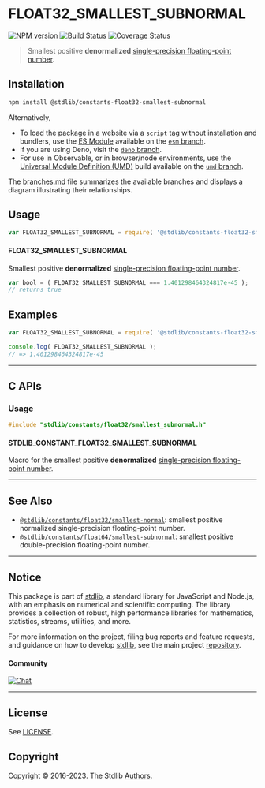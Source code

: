 <!--

@license Apache-2.0

Copyright (c) 2018 The Stdlib Authors.

Licensed under the Apache License, Version 2.0 (the "License");
you may not use this file except in compliance with the License.
You may obtain a copy of the License at

   http://www.apache.org/licenses/LICENSE-2.0

Unless required by applicable law or agreed to in writing, software
distributed under the License is distributed on an "AS IS" BASIS,
WITHOUT WARRANTIES OR CONDITIONS OF ANY KIND, either express or implied.
See the License for the specific language governing permissions and
limitations under the License.

-->

# FLOAT32_SMALLEST_SUBNORMAL

[![NPM version][npm-image]][npm-url] [![Build Status][test-image]][test-url] [![Coverage Status][coverage-image]][coverage-url] <!-- [![dependencies][dependencies-image]][dependencies-url] -->

> Smallest positive **denormalized** [single-precision floating-point number][ieee754].

<section class="installation">

## Installation

```bash
npm install @stdlib/constants-float32-smallest-subnormal
```

Alternatively,

-   To load the package in a website via a `script` tag without installation and bundlers, use the [ES Module][es-module] available on the [`esm` branch][esm-url].
-   If you are using Deno, visit the [`deno` branch][deno-url].
-   For use in Observable, or in browser/node environments, use the [Universal Module Definition (UMD)][umd] build available on the [`umd` branch][umd-url].

The [branches.md][branches-url] file summarizes the available branches and displays a diagram illustrating their relationships.

</section>

<section class="usage">

## Usage

<!-- eslint-disable id-length -->

```javascript
var FLOAT32_SMALLEST_SUBNORMAL = require( '@stdlib/constants-float32-smallest-subnormal' );
```

#### FLOAT32_SMALLEST_SUBNORMAL

Smallest positive **denormalized** [single-precision floating-point number][ieee754].

<!-- eslint-disable id-length -->

```javascript
var bool = ( FLOAT32_SMALLEST_SUBNORMAL === 1.401298464324817e-45 );
// returns true
```

</section>

<!-- /.usage -->

<section class="examples">

## Examples

<!-- TODO: better example -->

<!-- eslint no-undef: "error" -->

<!-- eslint-disable id-length -->

```javascript
var FLOAT32_SMALLEST_SUBNORMAL = require( '@stdlib/constants-float32-smallest-subnormal' );

console.log( FLOAT32_SMALLEST_SUBNORMAL );
// => 1.401298464324817e-45
```

</section>

<!-- /.examples -->

<!-- C interface documentation. -->

* * *

<section class="c">

## C APIs

<!-- Section to include introductory text. Make sure to keep an empty line after the intro `section` element and another before the `/section` close. -->

<section class="intro">

</section>

<!-- /.intro -->

<!-- C usage documentation. -->

<section class="usage">

### Usage

```c
#include "stdlib/constants/float32/smallest_subnormal.h"
```

#### STDLIB_CONSTANT_FLOAT32_SMALLEST_SUBNORMAL

Macro for the smallest positive **denormalized** [single-precision floating-point number][ieee754].

</section>

<!-- /.usage -->

<!-- C API usage notes. Make sure to keep an empty line after the `section` element and another before the `/section` close. -->

<section class="notes">

</section>

<!-- /.notes -->

<!-- C API usage examples. -->

<section class="examples">

</section>

<!-- /.examples -->

</section>

<!-- /.c -->

<!-- Section for related `stdlib` packages. Do not manually edit this section, as it is automatically populated. -->

<section class="related">

* * *

## See Also

-   <span class="package-name">[`@stdlib/constants/float32/smallest-normal`][@stdlib/constants/float32/smallest-normal]</span><span class="delimiter">: </span><span class="description">smallest positive normalized single-precision floating-point number.</span>
-   <span class="package-name">[`@stdlib/constants/float64/smallest-subnormal`][@stdlib/constants/float64/smallest-subnormal]</span><span class="delimiter">: </span><span class="description">smallest positive double-precision floating-point number.</span>

</section>

<!-- /.related -->

<!-- Section for all links. Make sure to keep an empty line after the `section` element and another before the `/section` close. -->


<section class="main-repo" >

* * *

## Notice

This package is part of [stdlib][stdlib], a standard library for JavaScript and Node.js, with an emphasis on numerical and scientific computing. The library provides a collection of robust, high performance libraries for mathematics, statistics, streams, utilities, and more.

For more information on the project, filing bug reports and feature requests, and guidance on how to develop [stdlib][stdlib], see the main project [repository][stdlib].

#### Community

[![Chat][chat-image]][chat-url]

---

## License

See [LICENSE][stdlib-license].


## Copyright

Copyright &copy; 2016-2023. The Stdlib [Authors][stdlib-authors].

</section>

<!-- /.stdlib -->

<!-- Section for all links. Make sure to keep an empty line after the `section` element and another before the `/section` close. -->

<section class="links">

[npm-image]: http://img.shields.io/npm/v/@stdlib/constants-float32-smallest-subnormal.svg
[npm-url]: https://npmjs.org/package/@stdlib/constants-float32-smallest-subnormal

[test-image]: https://github.com/stdlib-js/constants-float32-smallest-subnormal/actions/workflows/test.yml/badge.svg?branch=main
[test-url]: https://github.com/stdlib-js/constants-float32-smallest-subnormal/actions/workflows/test.yml?query=branch:main

[coverage-image]: https://img.shields.io/codecov/c/github/stdlib-js/constants-float32-smallest-subnormal/main.svg
[coverage-url]: https://codecov.io/github/stdlib-js/constants-float32-smallest-subnormal?branch=main

<!--

[dependencies-image]: https://img.shields.io/david/stdlib-js/constants-float32-smallest-subnormal.svg
[dependencies-url]: https://david-dm.org/stdlib-js/constants-float32-smallest-subnormal/main

-->

[chat-image]: https://img.shields.io/gitter/room/stdlib-js/stdlib.svg
[chat-url]: https://gitter.im/stdlib-js/stdlib/

[stdlib]: https://github.com/stdlib-js/stdlib

[stdlib-authors]: https://github.com/stdlib-js/stdlib/graphs/contributors

[umd]: https://github.com/umdjs/umd
[es-module]: https://developer.mozilla.org/en-US/docs/Web/JavaScript/Guide/Modules

[deno-url]: https://github.com/stdlib-js/constants-float32-smallest-subnormal/tree/deno
[umd-url]: https://github.com/stdlib-js/constants-float32-smallest-subnormal/tree/umd
[esm-url]: https://github.com/stdlib-js/constants-float32-smallest-subnormal/tree/esm
[branches-url]: https://github.com/stdlib-js/constants-float32-smallest-subnormal/blob/main/branches.md

[stdlib-license]: https://raw.githubusercontent.com/stdlib-js/constants-float32-smallest-subnormal/main/LICENSE

[ieee754]: https://en.wikipedia.org/wiki/IEEE_754-1985

<!-- <related-links> -->

[@stdlib/constants/float32/smallest-normal]: https://github.com/stdlib-js/constants-float32-smallest-normal

[@stdlib/constants/float64/smallest-subnormal]: https://github.com/stdlib-js/constants-float64-smallest-subnormal

<!-- </related-links> -->

</section>

<!-- /.links -->
